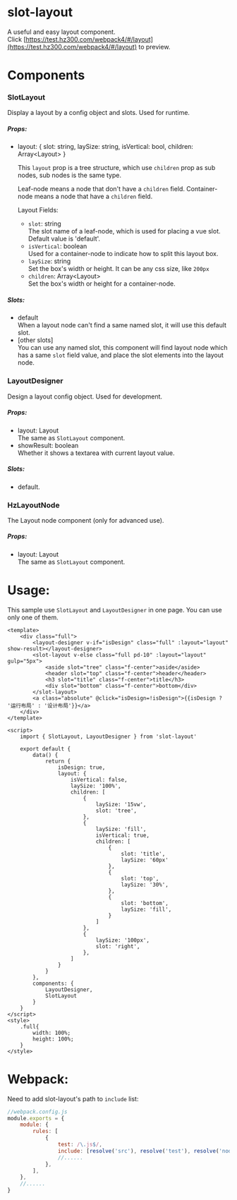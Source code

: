 # slot-layout
A useful and easy layout component.   
Click [https://test.hz300.com/webpack4/#/layout](https://test.hz300.com/webpack4/#/layout) to preview.

# Components

### SlotLayout
Display a layout by a config object and slots. Used for runtime.

##### Props:
* layout: { slot: string, laySize: string, isVertical: bool, children: Array\<Layout> }

  This `layout` prop is a tree structure, which use `children` prop as sub nodes, sub nodes is the same type. 

  Leaf-node means a node that don't have a `children` field. Container-node means a node that have a `children` field.
  
  Layout Fields:
  * `slot`: string   
    The slot name of a leaf-node, which is used for placing a vue slot. Default value is 'default'.
  * `isVertical`: boolean     
    Used for a container-node to indicate how to split this layout box. 
  * `laySize`: string  
    Set the box's width or height. It can be any css size, like `200px`
  * `children`: Array\<Layout>  
    Set the box's width or height for a container-node.
    
##### Slots:
* default   
  When a layout node can't find a same named slot, it will use this default slot.
* [other slots]    
  You can use any named slot, this component will find layout node which has a same `slot` field value, and place the slot elements into the layout node. 
  
### LayoutDesigner
Design a layout config object. Used for development.
##### Props:
* layout: Layout  
The same as `SlotLayout` component.
* showResult: boolean  
Whether it shows a textarea with current layout value.
##### Slots:
* default.

### HzLayoutNode
The Layout node component (only for advanced use).
##### Props:
* layout: Layout  
The same as `SlotLayout` component.

# Usage:
This sample use `SlotLayout` and `LayoutDesigner` in one page.
You can use only one of them.

````vue
<template>
    <div class="full">
        <layout-designer v-if="isDesign" class="full" :layout="layout" show-result></layout-designer>
        <slot-layout v-else class="full pd-10" :layout="layout" gulp="5px">
            <aside slot="tree" class="f-center">aside</aside>
            <header slot="top" class="f-center">header</header>
            <h3 slot="title" class="f-center">title</h3>
            <div slot="bottom" class="f-center">bottom</div>
        </slot-layout>
        <a class="absolute" @click="isDesign=!isDesign">{{isDesign ? '运行布局' : '设计布局'}}</a>
    </div>
</template>

<script>
    import { SlotLayout, LayoutDesigner } from 'slot-layout'

    export default {
        data() {
            return {
                isDesign: true,
                layout: {
                    isVertical: false,
                    laySize: '100%',
                    children: [
                        {
                            laySize: '15vw',
                            slot: 'tree',
                        },
                        {
                            laySize: 'fill',
                            isVertical: true,
                            children: [
                                {
                                    slot: 'title',
                                    laySize: '60px'
                                },
                                {
                                    slot: 'top',
                                    laySize: '30%',
                                },
                                {
                                    slot: 'bottom',
                                    laySize: 'fill',
                                }
                            ]
                        },
                        {
                            laySize: '100px',
                            slot: 'right',
                        },
                    ]
                }
            }
        },
        components: {
            LayoutDesigner,
            SlotLayout
        }
    }
</script>
<style>
    .full{
        width: 100%;
        height: 100%;
    }
</style>
````

# Webpack:   

Need to add slot-layout's path to `include` list:

````js
//webpack.config.js
module.exports = {
    module: {
        rules: [
            {
                test: /\.js$/,
                include: [resolve('src'), resolve('test'), resolve('node_modules/slot-layout')],
                //......
            },
        ],
    },
    //......
}
````
